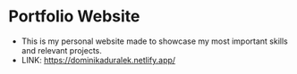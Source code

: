 ﻿# Portfolio Website
- This is my personal website made to showcase my most important skills and relevant projects.<br />
- LINK: https://dominikaduralek.netlify.app/
